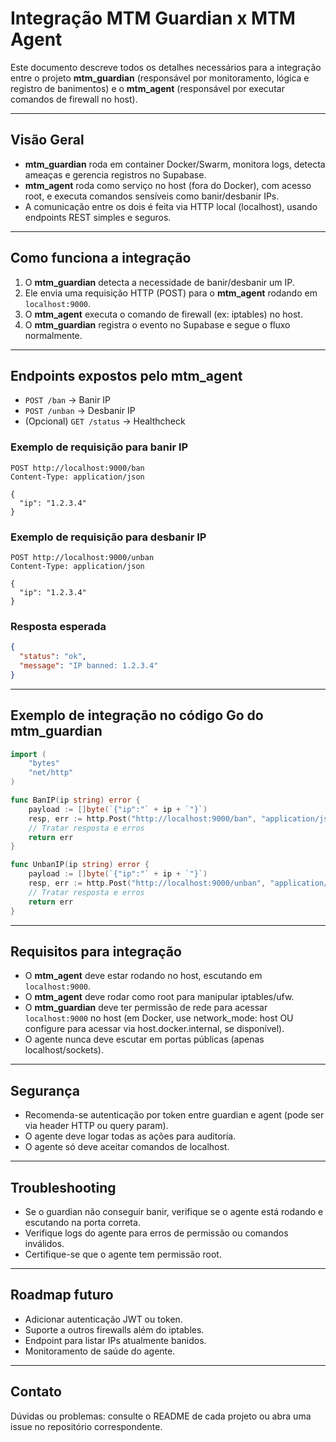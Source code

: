 # Integração MTM Guardian x MTM Agent

Este documento descreve todos os detalhes necessários para a integração entre o projeto **mtm_guardian** (responsável por monitoramento, lógica e registro de banimentos) e o **mtm_agent** (responsável por executar comandos de firewall no host).

---

## Visão Geral

- **mtm_guardian** roda em container Docker/Swarm, monitora logs, detecta ameaças e gerencia registros no Supabase.
- **mtm_agent** roda como serviço no host (fora do Docker), com acesso root, e executa comandos sensíveis como banir/desbanir IPs.
- A comunicação entre os dois é feita via HTTP local (localhost), usando endpoints REST simples e seguros.

---

## Como funciona a integração

1. O **mtm_guardian** detecta a necessidade de banir/desbanir um IP.
2. Ele envia uma requisição HTTP (POST) para o **mtm_agent** rodando em `localhost:9000`.
3. O **mtm_agent** executa o comando de firewall (ex: iptables) no host.
4. O **mtm_guardian** registra o evento no Supabase e segue o fluxo normalmente.

---

## Endpoints expostos pelo mtm_agent

- `POST /ban`   → Banir IP
- `POST /unban` → Desbanir IP
- (Opcional) `GET /status` → Healthcheck

### Exemplo de requisição para banir IP

```
POST http://localhost:9000/ban
Content-Type: application/json

{
  "ip": "1.2.3.4"
}
```

### Exemplo de requisição para desbanir IP

```
POST http://localhost:9000/unban
Content-Type: application/json

{
  "ip": "1.2.3.4"
}
```

### Resposta esperada

```json
{
  "status": "ok",
  "message": "IP banned: 1.2.3.4"
}
```

---

## Exemplo de integração no código Go do mtm_guardian

```go
import (
    "bytes"
    "net/http"
)

func BanIP(ip string) error {
    payload := []byte(`{"ip":"` + ip + `"}`)
    resp, err := http.Post("http://localhost:9000/ban", "application/json", bytes.NewBuffer(payload))
    // Tratar resposta e erros
    return err
}

func UnbanIP(ip string) error {
    payload := []byte(`{"ip":"` + ip + `"}`)
    resp, err := http.Post("http://localhost:9000/unban", "application/json", bytes.NewBuffer(payload))
    // Tratar resposta e erros
    return err
}
```

---

## Requisitos para integração

- O **mtm_agent** deve estar rodando no host, escutando em `localhost:9000`.
- O **mtm_agent** deve rodar como root para manipular iptables/ufw.
- O **mtm_guardian** deve ter permissão de rede para acessar `localhost:9000` no host (em Docker, use network_mode: host OU configure para acessar via host.docker.internal, se disponível).
- O agente nunca deve escutar em portas públicas (apenas localhost/sockets).

---

## Segurança

- Recomenda-se autenticação por token entre guardian e agent (pode ser via header HTTP ou query param).
- O agente deve logar todas as ações para auditoria.
- O agente só deve aceitar comandos de localhost.

---

## Troubleshooting

- Se o guardian não conseguir banir, verifique se o agente está rodando e escutando na porta correta.
- Verifique logs do agente para erros de permissão ou comandos inválidos.
- Certifique-se que o agente tem permissão root.

---

## Roadmap futuro

- Adicionar autenticação JWT ou token.
- Suporte a outros firewalls além do iptables.
- Endpoint para listar IPs atualmente banidos.
- Monitoramento de saúde do agente.

---

## Contato

Dúvidas ou problemas: consulte o README de cada projeto ou abra uma issue no repositório correspondente.

